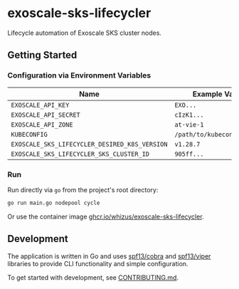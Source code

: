 # exoscale-sks-lifecycler

Lifecycle automation of Exoscale SKS cluster nodes.

## Getting Started

### Configuration via Environment Variables

| Name                                      | Example Value                  |
|-------------------------------------------|--------------------------------|
| `EXOSCALE_API_KEY`                          | `EXO...`                         |
| `EXOSCALE_API_SECRET`                       | `cIzK1...`                       |
| `EXOSCALE_API_ZONE`                         | `at-vie-1`                       |
| `KUBECONFIG`                                | `/path/to/kubeconfig.yaml`       |
| `EXOSCALE_SKS_LIFECYCLER_DESIRED_K8S_VERSION` | `v1.28.7`                      |
| `EXOSCALE_SKS_LIFECYCLER_SKS_CLUSTER_ID`    | `905ff...`                       |

### Run

Run directly via `go` from the project's root directory:

```bash
go run main.go nodepool cycle
```

Or use the container image [ghcr.io/whizus/exoscale-sks-lifecycler](https://github.com/WhizUs/exoscale-sks-lifecycler/pkgs/container/exoscale-sks-lifecycler).

## Development

The application is written in Go and uses [spf13/cobra](https://github.com/spf13/cobra) and [spf13/viper](https://github.com/spf13/viper) libraries to provide CLI functionality and simple configuration.

To get started with development, see [CONTRIBUTING.md](CONTRIBUTING.md).
